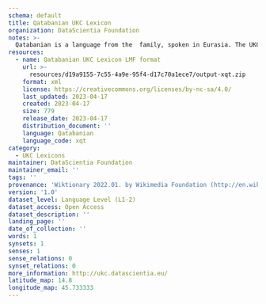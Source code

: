 ```yaml
---
schema: default
title: Qatabanian UKC Lexicon
organization: DataScientia Foundation
notes: >-
  Qatabanian is a language from the  family, spoken in Eurasia. The UKC Lexicon of Qatabanian is represented as a lexico-semantic network. It consists of words, word senses, synsets, as well as sense-level and synset-level relationships.
resources:
  - name: Qatabanian UKC Lexicon LMF format
    url: >-
      resources/d19a9155-7c55-4a9e-95f4-d17c70a1ece7/output-xqt.zip
    format: xml
    license: https://creativecommons.org/licenses/by-nc-sa/4.0/
    last_updated: 2023-04-17
    created: 2023-04-17
    size: 779
    release_date: 2023-04-17
    distribution_document: ''
    language: Qatabanian
    language_code: xqt
category:
  - UKC Lexicons
maintainer: DataScientia Foundation
maintainer_email: ''
tags: ''
provenance: 'Wiktionary 2022.01. by Wikimedia Foundation (http://en.wiktionary.org); Princeton WordNet 2.1 by Princeton University (https://wordnet.princeton.edu)'
version: '1.0'
dataset_level: Language Level (L1-2)
dataset_access: Open Access
dataset_description: ''
landing_page: ''
date_of_collection: ''
words: 1
synsets: 1
senses: 1
sense_relations: 0
synset_relations: 0
more_information: http://ukc.datascientia.eu/
latitude_map: 14.8
longitude_map: 45.733333
---
```

